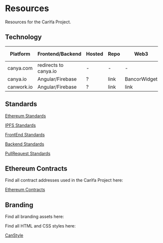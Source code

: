 # Resources
Resources for the CanYa Project.

## Technology

| Platform | Frontend/Backend | Hosted | Repo | Web3 | DNS Provider | DNS Custodian
| --- | --- | --- | --- | --- | --- | --- |
 canya.com | redirects to canya.io |-|-|-|-|-|
 canya.io | Angular/Firebase |?| link | BancorWidget | Name.com | CanYaHQ
 canwork.io | Angular/Firebase |?| link | link | Name.com | CanYaHQ


## Standards

[Ethereum Standards]()

[IPFS Standards]()

[FrontEnd Standards]()

[Backend Standards]()

[PullRequest Standards]()

## Ethereum Contracts

Find all contract addresses used in the CanYa Project here:

[Ethereum Contracts](https://github.com/canyaio/Resources/blob/master/ethereumcontracts.md)

## Branding

Find all branding assets here:

[]()

Find all HTML and CSS styles here:

[CanStyle](https://canstyle.io)



